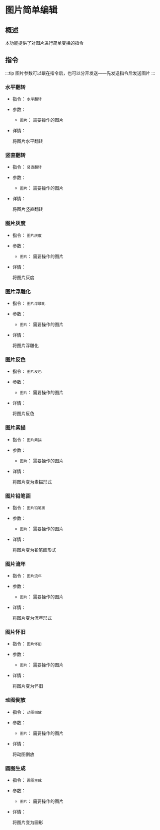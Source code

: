 # 图片简单编辑

## 概述

本功能提供了对图片进行简单变换的指令

## 指令

:::tip
图片参数可以跟在指令后，也可以分开发送——先发送指令后发送图片
:::

### 水平翻转

- 指令： `水平翻转`

- 参数：

  - `图片`： 需要操作的图片

- 详情：

  将图片水平翻转

### 竖直翻转

- 指令： `竖直翻转`

- 参数：

  - `图片`： 需要操作的图片

- 详情：

  将图片竖直翻转

### 图片灰度

- 指令： `图片灰度`

- 参数：

  - `图片`： 需要操作的图片

- 详情：

  将图片灰度

### 图片浮雕化

- 指令： `图片浮雕化`

- 参数：

  - `图片`： 需要操作的图片

- 详情：

  将图片浮雕化

### 图片反色

- 指令： `图片反色`

- 参数：

  - `图片`： 需要操作的图片

- 详情：

  将图片反色

### 图片素描

- 指令： `图片素描`

- 参数：

  - `图片`： 需要操作的图片

- 详情：

  将图片变为素描形式

### 图片铅笔画

- 指令： `图片铅笔画`

- 参数：

  - `图片`： 需要操作的图片

- 详情：

  将图片变为铅笔画形式

### 图片流年

- 指令： `图片流年`

- 参数：

  - `图片`： 需要操作的图片

- 详情：

  将图片变为流年形式

### 图片怀旧

- 指令： `图片怀旧`

- 参数：

  - `图片`： 需要操作的图片

- 详情：

  将图片变为怀旧

### 动图倒放

- 指令： `动图倒放`

- 参数：

  - `图片`： 需要操作的图片

- 详情：

  将动图倒放

### 圆图生成

- 指令： `圆图生成`

- 参数：

  - `图片`： 需要操作的图片

- 详情：

  将图片变为圆形
